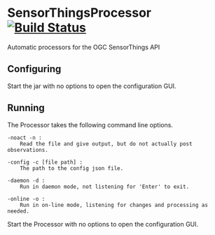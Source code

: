 # SensorThingsProcessor [![Build Status](https://travis-ci.org/hylkevds/SensorThingsProcessor.svg?branch=master)](https://travis-ci.org/hylkevds/SensorThingsProcessor)
Automatic processors for the OGC SensorThings API

## Configuring

Start the jar with no options to open the configuration GUI.

## Running

The Processor takes the following command line options.
```
-noact -n :
    Read the file and give output, but do not actually post observations.

-config -c [file path] :
    The path to the config json file.

-daemon -d :
    Run in daemon mode, not listening for 'Enter' to exit.

-online -o :
    Run in on-line mode, listening for changes and processing as needed.
```

Start the Processor with no options to open the configuration GUI.
